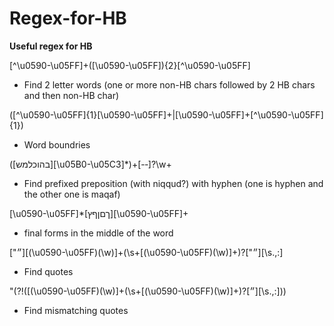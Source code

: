 # Regex-for-HB
**Useful regex for HB**

[^\u0590-\u05FF]+([\u0590-\u05FF]){2}[^\u0590-\u05FF]
* Find 2 letter words (one or more non-HB chars followed by 2 HB chars and then non-HB char)

([^\u0590-\u05FF]{1}[\u0590-\u05FF]+|[\u0590-\u05FF]+[^\u0590-\u05FF]{1})
* Word boundries

([בהוכלמש][\u05B0-\u05C3]*)+[-‑]?\w+
* Find prefixed preposition (with niqqud?) with hyphen (one is hyphen and the other one is maqaf)

[\u0590-\u05FF]*[ךםןףץ][\u0590-\u05FF]+
* final forms in the middle of the word

["״][(\u0590-\u05FF)(\w)]+(\s+[(\u0590-\u05FF)(\w)]+)?["״][\s\.\,\:]
* Find quotes

"(?!([(\u0590-\u05FF)(\w)]+(\s+[(\u0590-\u05FF)(\w)]+)?[״][\s\.\,\:]))
* Find mismatching quotes
